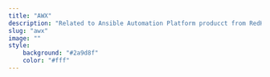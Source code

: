 ```yaml
---
title: "AWX"
description: "Related to Ansible Automation Platform producct from RedHat"
slug: "awx"
image: ""
style:
    background: "#2a9d8f"
    color: "#fff"
---
```

